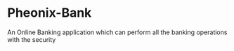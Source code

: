 # Pheonix-Bank
An Online Banking application which can perform all the banking operations with the security
